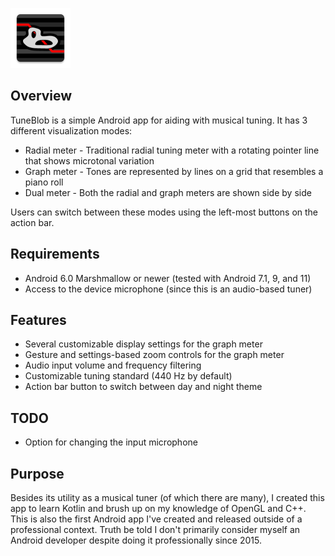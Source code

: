 ![TuneBlob](app/src/main/res/mipmap-xhdpi/ic_launcher.png)

## Overview
TuneBlob is a simple Android app for aiding with musical tuning. It has 3 different visualization modes:
- Radial meter - Traditional radial tuning meter with a rotating pointer line that shows microtonal variation
- Graph meter - Tones are represented by lines on a grid that resembles a piano roll
- Dual meter - Both the radial and graph meters are shown side by side

Users can switch between these modes using the left-most buttons on the action bar.

## Requirements
- Android 6.0 Marshmallow or newer (tested with Android 7.1, 9, and 11)
- Access to the device microphone (since this is an audio-based tuner)

## Features
- Several customizable display settings for the graph meter
- Gesture and settings-based zoom controls for the graph meter
- Audio input volume and frequency filtering
- Customizable tuning standard (440 Hz by default)
- Action bar button to switch between day and night theme

## TODO
- Option for changing the input microphone

## Purpose
Besides its utility as a musical tuner (of which there are many), I created this app to learn Kotlin and brush up on my knowledge of OpenGL and C++.
This is also the first Android app I've created and released outside of a professional context. Truth be told I don't primarily consider myself an Android developer despite doing it professionally since 2015.
